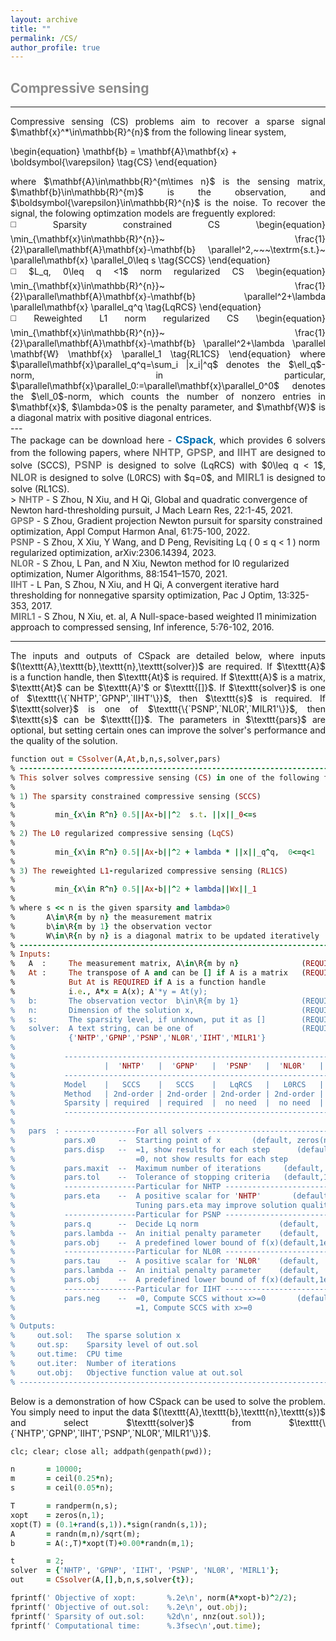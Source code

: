```yaml
---
layout: archive
title: ""   
permalink: /CS/
author_profile: true
---
```


<style>
a:link {
  text-decoration: none;
}

a:visited {
  text-decoration: none;
}

a:hover {
  text-decoration: underline;
}

a:active {
  text-decoration: underline;
}
</style>

 

##  <span style="color:#8C8C8C"> Compressive sensing</span> 
---
<div style="text-align:justify;">
Compressive sensing (CS) problems aim to recover a sparse signal $\mathbf{x}^*\in\mathbb{R}^{n}$ from the following linear system,
</div>

\begin{equation}
\mathbf{b} = \mathbf{A}\mathbf{x} + \boldsymbol{\varepsilon} \tag{CS}
\end{equation} 

<div style="text-align:justify;">
where $\mathbf{A}\in\mathbb{R}^{m\times n}$ is the sensing matrix, $\mathbf{b}\in\mathbb{R}^{m}$ is the observation, and $\boldsymbol{\varepsilon}\in\mathbb{R}^{n}$ is the noise. To recover the signal, the folowing optimzation models are freguently explored:
</div>   
<div style="text-align:justify;">
◻️ Sparsity constrained CS
\begin{equation}
\min_{\mathbf{x}\in\mathbb{R}^{n}}~ \frac{1}{2}\parallel\mathbf{A}\mathbf{x}-\mathbf{b} \parallel^2,~~~\textrm{s.t.}~ \parallel\mathbf{x} \parallel_0\leq s \tag{SCCS}
\end{equation}
</div> 
<div style="text-align:justify;">
◻️ $L_q, 0\leq q <1$ norm regularized CS
\begin{equation}
\min_{\mathbf{x}\in\mathbb{R}^{n}}~ \frac{1}{2}\parallel\mathbf{A}\mathbf{x}-\mathbf{b} \parallel^2+\lambda \parallel\mathbf{x} \parallel_q^q \tag{LqRCS}
\end{equation}
</div>   
<div style="text-align:justify;">
◻️ Reweighted L1 norm regularized CS
\begin{equation}
\min_{\mathbf{x}\in\mathbb{R}^{n}}~ \frac{1}{2}\parallel\mathbf{A}\mathbf{x}-\mathbf{b} \parallel^2+\lambda \parallel \mathbf{W} \mathbf{x} \parallel_1 \tag{RL1CS}
\end{equation} 
where $\parallel\mathbf{x}\parallel_q^q=\sum_i |x_i|^q$ denotes the $\ell_q$-norm, in particular, $\parallel\mathbf{x}\parallel_0:=\parallel\mathbf{x}\parallel_0^0$ denotes the $\ell_0$-norm, which counts the number of nonzero entries in $\mathbf{x}$,  $\lambda>0$ is the penalty parameter, and $\mathbf{W}$ is a diagonal matrix with positive diagonal entrices.
</div> 
---
<div style="text-align:justify;">
The package can be download here - <a style="font-size: 16px; font-weight: bold;color:#006DB0" href="\files\CSpack.zip" target="_blank">CSpack</a>, which provides 6 solvers from the following papers, where <b style="font-size:16px;color:#777777">NHTP</b>, <b style="font-size:16px;color:#777777">GPSP</b>, and <b style="font-size:16px;color:#777777">IIHT</b> are designed to solve (SCCS), <b style="font-size:16px;color:#777777">PSNP</b> is designed to solve (LqRCS) with  $0\leq q < 1$,  <b style="font-size:16px;color:#777777">NL0R</b> is designed to solve (L0RCS) with  $q=0$, and <b style="font-size:16px;color:#777777">MIRL1</b> is designed to solve (RL1CS).
</div>  
> <b style="font-size:14px;color:#777777">NHTP</b> - <span style="font-size: 14px"> S Zhou, N Xiu, and H Qi, Global and quadratic convergence of Newton hard-thresholding pursuit, J Mach Learn Res, 22:1-45, 2021. </span>
<br><b style="font-size:14px;color:#777777">GPSP</b> - <span style="font-size: 14px"> S Zhou, Gradient projection Newton pursuit for sparsity constrained optimization, Appl Comput Harmon Anal, 61:75-100, 2022. </span>
<br><b style="font-size:14px;color:#777777">PSNP</b> - <span style="font-size: 14px"> S Zhou, X Xiu, Y Wang, and D Peng, Revisiting Lq ( 0 ≤ q < 1 ) norm regularized optimization, arXiv:2306.14394, 2023. </span>
<br><b style="font-size:14px;color:#777777">NL0R</b> - <span style="font-size: 14px"> S Zhou, L Pan, and N Xiu, Newton method for l0 regularized optimization, Numer Algorithms, 88:1541–1570, 2021. </span>
<br><b style="font-size:14px;color:#777777">IIHT</b> - <span style="font-size: 14px"> L Pan, S Zhou, N Xiu, and H Qi, A convergent iterative hard thresholding for nonnegative sparsity optimization, Pac J Optim, 13:325-353, 2017. </span>
<br><b style="font-size:14px;color:#777777">MIRL1</b> - <span style="font-size: 14px"> S Zhou, N Xiu, et. al, A Null-space-based weighted l1 minimization approach to compressed sensing, Inf inference, 5:76-102, 2016. </span>

---
<div style="text-align:justify;">
The inputs and outputs of CSpack are detailed below, where inputs $(\texttt{A},\texttt{b},\texttt{n},\texttt{solver})$ are required. If $\texttt{A}$ is a function handle, then $\texttt{At}$ is required. If $\texttt{A}$ is a matrix,  $\texttt{At}$ can be $\texttt{A}'$ or $\texttt{[]}$. If $\texttt{solver}$ is one of $\texttt{\{`NHTP',`GPNP',`IIHT'\}}$, then $\texttt{s}$ is required. If $\texttt{solver}$ is one of $\texttt{\{`PSNP',`NL0R',`MILR1'\}}$, then $\texttt{s}$ can be $\texttt{[]}$. The parameters in $\texttt{pars}$ are optional, but setting certain ones can improve the solver's performance and the quality of the solution.
</div>

<p style="line-height: 1;"></p>

```ruby
function out = CSsolver(A,At,b,n,s,solver,pars)
% -------------------------------------------------------------------------
% This solver solves compressive sensing (CS) in one of the following forms
%
% 1) The sparsity constrained compressive sensing (SCCS)
%
%         min_{x\in R^n} 0.5||Ax-b||^2  s.t. ||x||_0<=s
%
% 2) The L0 regularized compressive sensing (LqCS)
%
%         min_{x\in R^n} 0.5||Ax-b||^2 + lambda * ||x||_q^q,  0<=q<1 
%
% 3) The reweighted L1-regularized compressive sensing (RL1CS)
%
%         min_{x\in R^n} 0.5||Ax-b||^2 + lambda||Wx||_1
%
% where s << n is the given sparsity and lambda>0 
%       A\in\R{m by n} the measurement matrix
%       b\in\R{m by 1} the observation vector 
%       W\in\R{n by n} is a diagonal matrix to be updated iteratively
% -------------------------------------------------------------------------
% Inputs:
%   A  :     The measurement matrix, A\in\R{m by n}              (REQUIRED)
%   At :     The transpose of A and can be [] if A is a matrix   (REQUIRED)
%            But At is REQUIRED if A is a function handle 
%            i.e., A*x = A(x); A'*y = At(y); 
%   b:       The observation vector  b\in\R{m by 1}              (REQUIRED)
%   n:       Dimension of the solution x,                        (REQUIRED)
%   s:       The sparsity level, if unknown, put it as []        (REQUIRED)
%   solver:  A text string, can be one of                        (REQUIRED)
%            {'NHTP','GPNP','PSNP','NL0R','IIHT','MILR1'}
%
%           --------------------------------------------------------------------------------
%                    |  'NHTP'   |  'GPNP'   |  'PSNP'   |  'NL0R'   |  'IIHT'   |  'MIRL1'   
%           --------------------------------------------------------------------------------
%           Model    |   SCCS    |   SCCS    |   LqRCS   |   L0RCS   |   SCCS    |   RL1CS     
%           Method   | 2nd-order | 2nd-order | 2nd-order | 2nd-order | 1st-order | 1st-order  
%           Sparsity | required  | required  |  no need  |  no need  | required  |  no need
%           --------------------------------------------------------------------------------  
%
%   pars  : ----------------For all solvers -------------------------------
%           pars.x0     --  Starting point of x       (default, zeros(n,1))                     
%           pars.disp   --  =1, show results for each step      (default,1)
%                           =0, not show results for each step
%           pars.maxit  --  Maximum number of iterations     (default, 2e3) 
%           pars.tol    --  Tolerance of stopping criteria   (default,1e-6)
%           ----------------Particular for NHTP ---------------------------
%           pars.eta    --  A positive scalar for 'NHTP'       (default, 1)  
%                           Tuning pars.eta may improve solution quality.
%           ----------------Particular for PSNP ---------------------------
%           pars.q      --  Decide Lq norm                  (default,  0.5)  
%           pars.lambda --  An initial penalty parameter    (default,  0.1)
%           pars.obj    --  A predefined lower bound of f(x)(default,1e-20)
%           ----------------Particular for NL0R ---------------------------
%           pars.tau    --  A positive scalar for 'NL0R'    (default,    1)  
%           pars.lambda --  An initial penalty parameter    (default,  0.1)
%           pars.obj    --  A predefined lower bound of f(x)(default,1e-20)
%           ----------------Particular for IIHT ---------------------------
%           pars.neg    --  =0, Compute SCCS without x>=0       (default,0)
%                           =1, Compute SCCS with x>=0
%
% Outputs:
%     out.sol:   The sparse solution x
%     out.sp:    Sparsity level of out.sol
%     out.time:  CPU time
%     out.iter:  Number of iterations
%     out.obj:   Objective function value at out.sol 
% -------------------------------------------------------------------------
```

<div style="text-align:justify;">
Below is a demonstration of how CSpack can be used to solve the problem. You simply need to input the data $(\texttt{A},\texttt{b},\texttt{n},\texttt{s})$  and select $\texttt{solver}$ from $\texttt{\{`NHTP',`GPNP',`IIHT',`PSNP',`NL0R',`MILR1'\}}$. 
</div>

<p style="line-height: 1;"></p>

```ruby
clc; clear; close all; addpath(genpath(pwd));

n       = 10000;  
m       = ceil(0.25*n); 
s       = ceil(0.05*n); 

T       = randperm(n,s);  
xopt    = zeros(n,1);
xopt(T) = (0.1+rand(s,1)).*sign(randn(s,1));  
A       = randn(m,n)/sqrt(m);   
b       = A(:,T)*xopt(T)+0.00*randn(m,1);  

t       = 2; 
solver  = {'NHTP', 'GPNP', 'IIHT', 'PSNP', 'NL0R', 'MIRL1'};
out     = CSsolver(A,[],b,n,s,solver{t}); 

fprintf(' Objective of xopt:       %.2e\n', norm(A*xopt-b)^2/2);
fprintf(' Objective of out.sol:    %.2e\n', out.obj);
fprintf(' Sparsity of out.sol:     %2d\n', nnz(out.sol));
fprintf(' Computational time:      %.3fsec\n',out.time); 
```
